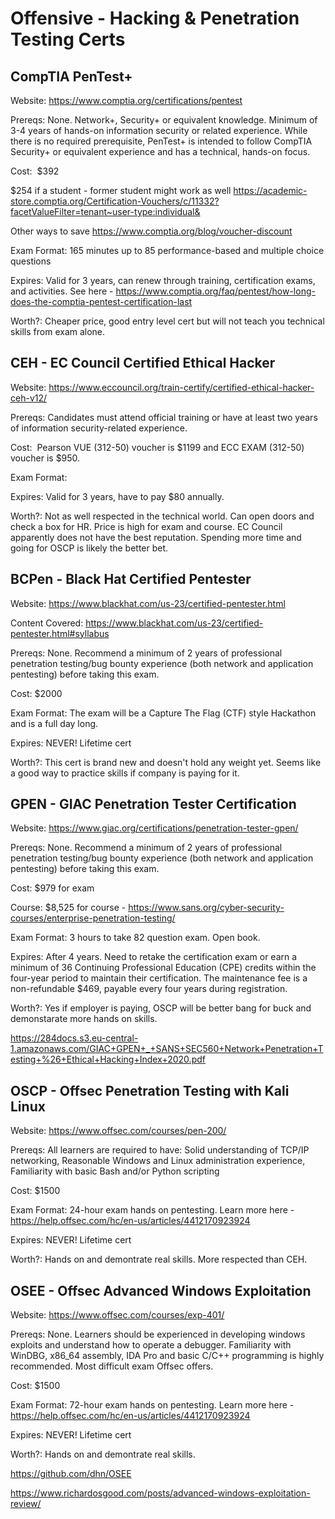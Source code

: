 # Offensive - Hacking & Penetration Testing Certs

## CompTIA PenTest+

Website: https://www.comptia.org/certifications/pentest

Prereqs: None. Network+, Security+ or equivalent knowledge. Minimum of 3-4 years of hands-on information security or related experience. While there is no required prerequisite, PenTest+ is intended to follow CompTIA Security+ or equivalent experience and has a technical, hands-on focus.

Cost:  $392

$254 if a student - former student might work as well https://academic-store.comptia.org/Certification-Vouchers/c/11332?facetValueFilter=tenant~user-type:individual&

Other ways to save https://www.comptia.org/blog/voucher-discount

Exam Format: 165 minutes up to 85 performance-based and multiple choice questions

Expires: Valid for 3 years, can renew through training, certification exams, and activities. See here - https://www.comptia.org/faq/pentest/how-long-does-the-comptia-pentest-certification-last

Worth?: Cheaper price, good entry level cert but will not teach you technical skills from exam alone.

## CEH - EC Council Certified Ethical Hacker
    
Website: https://www.eccouncil.org/train-certify/certified-ethical-hacker-ceh-v12/

Prereqs: Candidates must attend official training or have at least two years of information security-related experience.

Cost:  Pearson VUE (312-50) voucher is $1199 and ECC EXAM (312-50) voucher is $950.

Exam Format: 

Expires: Valid for 3 years, have to pay $80 annually.

Worth?: Not as well respected in the technical world. Can open doors and check a box for HR. Price is high for exam and course. EC Council apparently does not have the best reputation. Spending more time and going for OSCP is likely the better bet.

## BCPen - Black Hat Certified Pentester

Website: https://www.blackhat.com/us-23/certified-pentester.html

Content Covered: https://www.blackhat.com/us-23/certified-pentester.html#syllabus

Prereqs: None. Recommend a minimum of 2 years of professional penetration testing/bug bounty experience (both network and application pentesting) before taking this exam.

Cost: $2000

Exam Format: The exam will be a Capture The Flag (CTF) style Hackathon and is a full day long.

Expires: NEVER! Lifetime cert

Worth?: This cert is brand new and doesn't hold any weight yet. Seems like a good way to practice skills if company is paying for it.

## GPEN - GIAC Penetration Tester Certification

Website: https://www.giac.org/certifications/penetration-tester-gpen/

Prereqs: None. Recommend a minimum of 2 years of professional penetration testing/bug bounty experience (both network and application pentesting) before taking this exam.

Cost:   $979 for exam

Course: $8,525 for course - https://www.sans.org/cyber-security-courses/enterprise-penetration-testing/

Exam Format: 3 hours to take 82 question exam. Open book.

Expires: After 4 years. Need to retake the certification exam or earn a minimum of 36 Continuing Professional Education (CPE) credits within the four-year period to maintain their certification. The maintenance fee is a non-refundable $469, payable every four years during registration. 

Worth?: Yes if employer is paying, OSCP will be better bang for buck and demonstarate more hands on skills. 

https://284docs.s3.eu-central-1.amazonaws.com/GIAC+GPEN+_+SANS+SEC560+Network+Penetration+Testing+%26+Ethical+Hacking+Index+2020.pdf


## OSCP - Offsec Penetration Testing with Kali Linux

Website:    https://www.offsec.com/courses/pen-200/

Prereqs: All learners are required to have: Solid understanding of TCP/IP networking, Reasonable Windows and Linux administration experience, Familiarity with basic Bash and/or Python scripting

Cost: $1500

Exam Format: 24-hour exam hands on pentesting. Learn more here - https://help.offsec.com/hc/en-us/articles/4412170923924

Expires: NEVER! Lifetime cert

Worth?: Hands on and demontrate real skills. More respected than CEH.

## OSEE - Offsec Advanced Windows Exploitation
Website: https://www.offsec.com/courses/exp-401/

Prereqs: None. Learners should be experienced in developing windows exploits and understand how to operate a debugger. Familiarity with WinDBG, x86_64 assembly, IDA Pro and basic C/C++ programming is highly recommended. Most difficult exam Offsec offers.

Cost: $1500

Exam Format: 72-hour exam hands on pentesting. Learn more here - https://help.offsec.com/hc/en-us/articles/4412170923924

Expires: NEVER! Lifetime cert

Worth?: Hands on and demontrate real skills.

https://github.com/dhn/OSEE

https://www.richardosgood.com/posts/advanced-windows-exploitation-review/
